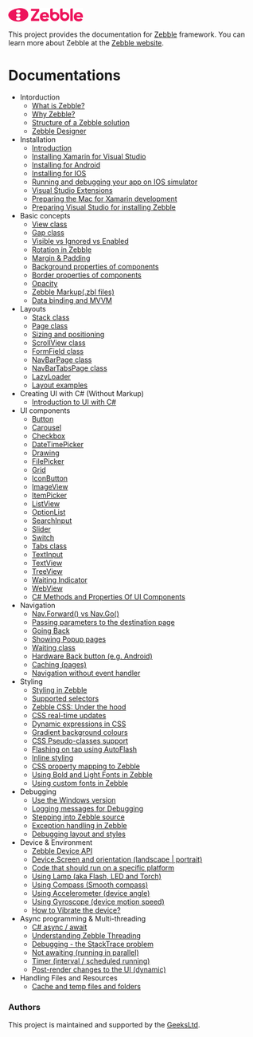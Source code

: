 <img src="assets/zebble-logo.svg" width="150">

This project provides the documentation for [Zebble](https://zebble.net/docs) framework. You can learn more about Zebble at the [Zebble website](https://zebble.net). 

Documentations
============
- Intorduction
  - [What is Zebble?](https://github.com/Geeksltd/Zebble.Docs/blob/master/introduction/what-is-zebble.md)
  - [Why Zebble?](https://github.com/Geeksltd/Zebble.Docs/blob/master/introduction/why-zebble.md)
  - [Structure of a Zebble solution](https://github.com/Geeksltd/Zebble.Docs/blob/master/introduction/structure-of-a-zebble-solution.md)
  - [Zebble Designer](https://github.com/Geeksltd/Zebble.Docs/blob/master/introduction/zebble-designer-uwp.md)
- Installation
  - [Introduction](https://github.com/Geeksltd/Zebble.Docs/blob/master/installation/introduction.md)
  - [Installing Xamarin for Visual Studio](https://github.com/Geeksltd/Zebble.Docs/blob/master/installation/installing-xamarin-for-visual-studio.md)
  - [Installing for Android](https://github.com/Geeksltd/Zebble.Docs/blob/master/installation/installing-for-android.md)
  - [Installing for IOS](https://github.com/Geeksltd/Zebble.Docs/blob/master/installation/installing-for-ios.md)
  - [Running and debugging your app on IOS simulator](https://github.com/Geeksltd/Zebble.Docs/blob/master/installation/running-and-debugging-your-app-on-ios-simulator.md)
  - [Visual Studio Extensions](https://github.com/Geeksltd/Zebble.Docs/blob/master/installation/visual-studio-extensions.md)
  - [Preparing the Mac for Xamarin development](https://github.com/Geeksltd/Zebble.Docs/blob/master/installation/preparing-the-mac-for-xamarin-development.md)
  - [Preparing Visual Studio for installing Zebble](https://github.com/Geeksltd/Zebble.Docs/blob/master/installation/preparing-visual-studio-for-installing-zebble.md)
- Basic concepts
  - [View class](https://github.com/Geeksltd/Zebble.Docs/blob/master/basic-concepts/view-class.md)
  - [Gap class](https://github.com/Geeksltd/Zebble.Docs/blob/master/basic-concepts/gap-class.md)
  - [Visible vs Ignored vs Enabled](https://github.com/Geeksltd/Zebble.Docs/blob/master/basic-concepts/visible-vs-ignored-vs-enabled.md)
  - [Rotation in Zebble](https://github.com/Geeksltd/Zebble.Docs/blob/master/basic-concepts/rotation-in-zebble.md)
  - [Margin & Padding](https://github.com/Geeksltd/Zebble.Docs/blob/master/basic-concepts/margin-padding.md)
  - [Background properties of components](https://github.com/Geeksltd/Zebble.Docs/blob/master/basic-concepts/background-properties-of-components.md)
  - [Border properties of components](https://github.com/Geeksltd/Zebble.Docs/blob/master/basic-concepts/border-properties-of-components.md)
  - [Opacity](https://github.com/Geeksltd/Zebble.Docs/blob/master/basic-concepts/opacity.md)
  - [Zebble Markup(.zbl files)](https://github.com/Geeksltd/Zebble.Docs/blob/master/basic-concepts/zebble-markup-zbl-files.md)
  - [Data binding and MVVM](https://github.com/Geeksltd/Zebble.Docs/blob/master/basic-concepts/data-binding-and-mvvm.md)
- Layouts
  - [Stack class](https://github.com/Geeksltd/Zebble.Docs/blob/master/layouts/stack-class.md)
  - [Page class](https://github.com/Geeksltd/Zebble.Docs/blob/master/layouts/page-class.md)
  - [Sizing and positioning](https://github.com/Geeksltd/Zebble.Docs/blob/master/layouts/sizing-and-positioning.md)
  - [ScrollView class](https://github.com/Geeksltd/Zebble.Docs/blob/master/layouts/scrollview-class.md)
  - [FormField class](https://github.com/Geeksltd/Zebble.Docs/blob/master/layouts/formfield-class.md)
  - [NavBarPage class](https://github.com/Geeksltd/Zebble.Docs/blob/master/layouts/navbarpage-class.md)
  - [NavBarTabsPage class](https://github.com/Geeksltd/Zebble.Docs/blob/master/layouts/navbartabspagettabs-class.md)
  - [LazyLoader](https://github.com/Geeksltd/Zebble.Docs/blob/master/layouts/lazyloader.md)
  - [Layout examples](https://github.com/Geeksltd/Zebble.Docs/blob/master/layouts/layout-examples.md)
- Creating UI with C# (Without Markup)
  - [Introduction to UI with C#](https://github.com/Geeksltd/Zebble.Docs/blob/master/introduction-to-ui-with-c/index.md)
- UI components
  - [Button](ui-components/button.md)
  - [Carousel](https://github.com/Geeksltd/Zebble.Carousel/blob/master/README.md)
  - [Checkbox](https://github.com/Geeksltd/Zebble.checkbox/blob/master/README.md)
  - [DateTimePicker](https://github.com/Geeksltd/Zebble.DateTimePicker/blob/master/README.md)
  - [Drawing](https://github.com/Geeksltd/Zebble.drawing/blob/master/README.md)
  - [FilePicker](https://github.com/Geeksltd/Zebble.filepicker/blob/master/README.md)
  - [Grid](https://github.com/Geeksltd/Zebble.grid/blob/master/README.md)
  - [IconButton](https://github.com/Geeksltd/Zebble.iconbutton/blob/master/README.md)
  - [ImageView](ui-components/imageview.md)
  - [ItemPicker](https://github.com/Geeksltd/Zebble.itempicker/blob/master/README.md)
  - [ListView](https://github.com/Geeksltd/Zebble.listview/blob/master/README.md)
  - [OptionList](https://github.com/Geeksltd/Zebble.optionslist/blob/master/README.md)
  - [SearchInput](https://github.com/Geeksltd/Zebble.searchinput/blob/master/README.md)
  - [Slider](https://github.com/Geeksltd/Zebble.slider/blob/master/README.md)
  - [Switch](https://github.com/Geeksltd/Zebble.switch/blob/master/README.md)
  - [Tabs class](https://github.com/Geeksltd/Zebble.NavBarTabs/blob/master/README.md)
  - [TextInput](ui-components/textinput.md)
  - [TextView](ui-components/textview.md)
  - [TreeView](https://github.com/Geeksltd/Zebble.Docs/blob/master/ui-components/treeview.md)
  - [Waiting Indicator](https://github.com/Geeksltd/Zebble.Docs/blob/master/ui-components/waiting-indicator.md)
  - [WebView](https://github.com/Geeksltd/Zebble.WebView/blob/master/README.md)
  - [C# Methods and Properties Of UI Components](https://github.com/Geeksltd/Zebble.Docs/blob/master/ui-components/c-methods-and-properties-of-ui-components.md)
- Navigation
  - [Nav.Forward() vs Nav.Go()](https://github.com/Geeksltd/Zebble.Docs/blob/master/navigation/navforward-vs-navgo.md)
  - [Passing parameters to the destination page](https://github.com/Geeksltd/Zebble.Docs/blob/master/navigation/passing-parameters-to-the-destination-page.md)
  - [Going Back](https://github.com/Geeksltd/Zebble.Docs/blob/master/navigation/going-back.md)
  - [Showing Popup pages](https://github.com/Geeksltd/Zebble.Docs/blob/master/navigation/showing-popup-pages.md)
  - [Waiting class](https://github.com/Geeksltd/Zebble.Docs/blob/master/navigation/waiting-class.md)
  - [Hardware Back button (e.g. Android)](https://github.com/Geeksltd/Zebble.Docs/blob/master/navigation/hardware-back-button-eg-android.md)
  - [Caching (pages)](https://github.com/Geeksltd/Zebble.Docs/blob/master/navigation/caching-pages.md)
  - [Navigation without event handler](https://github.com/Geeksltd/Zebble.Docs/blob/master/navigation/navigation-without-event-handler.md)
- Styling
  - [Styling in Zebble](https://github.com/Geeksltd/Zebble.Docs/blob/master/styling/styling-in-zebble.md)
  - [Supported selectors](https://github.com/Geeksltd/Zebble.Docs/blob/master/styling/supported-selectors.md)
  - [Zebble CSS: Under the hood](https://github.com/Geeksltd/Zebble.Docs/blob/master/styling/zebble-css-under-the-hood.md)
  - [CSS real-time updates](https://github.com/Geeksltd/Zebble.Docs/blob/master/styling/css-real-time-updates.md)
  - [Dynamic expressions in CSS](https://github.com/Geeksltd/Zebble.Docs/blob/master/styling/dynamic-expressions-in-css.md)
  - [Gradient background colours](https://github.com/Geeksltd/Zebble.Docs/blob/master/styling/gradient-background-colours.md)
  - [CSS Pseudo-classes support](https://github.com/Geeksltd/Zebble.Docs/blob/master/styling/css-pseudo-classes-support.md)
  - [Flashing on tap using AutoFlash](https://github.com/Geeksltd/Zebble.Docs/blob/master/styling/flashing-on-tap-using-autoflash.md)
  - [Inline styling](https://github.com/Geeksltd/Zebble.Docs/blob/master/styling/inline-styling.md)
  - [CSS property mapping to Zebble](https://github.com/Geeksltd/Zebble.Docs/blob/master/styling/css-property-mapping-to-zebble.md)
  - [Using Bold and Light Fonts in Zebble](https://github.com/Geeksltd/Zebble.Docs/blob/master/styling/using-bold-and-light-fonts-in-zebble.md)
  - [Using custom fonts in Zebble](https://github.com/Geeksltd/Zebble.Docs/blob/master/styling/using-custom-fonts-in-zebble.md)
- Debugging
  - [Use the Windows version](https://github.com/Geeksltd/Zebble.Docs/blob/master/debugging/use-the-windows-version.md)
  - [Logging messages for Debugging](https://github.com/Geeksltd/Zebble.Docs/blob/master/debugging/logging-messages-for-debugging.md)
  - [Stepping into Zebble source](https://github.com/Geeksltd/Zebble.Docs/blob/master/debugging/stepping-into-zebble-source.md)
  - [Exception handling in Zebble](https://github.com/Geeksltd/Zebble.Docs/blob/master/debugging/exception-handling-in-zebble.md)
  - [Debugging layout and styles](https://github.com/Geeksltd/Zebble.Docs/blob/master/debugging/debugging-layout-and-styles.md)
- Device & Environment
  - [Zebble Device API](https://github.com/Geeksltd/Zebble.Docs/blob/master/device-environment/zebble-device-api.md)
  - [Device.Screen and orientation (landscape | portrait)](https://github.com/Geeksltd/Zebble.Docs/blob/master/device-environment/devicescreen-and-orientation-landscape-portrait.md)
  - [Code that should run on a specific platform](https://github.com/Geeksltd/Zebble.Docs/blob/master/device-environment/code-that-should-run-on-a-specific-platform.md)
  - [Using Lamp (aka Flash, LED and Torch)](https://github.com/Geeksltd/Zebble.Torch/blob/master/README.md)
  - [Using Compass (Smooth compass)](https://github.com/Geeksltd/Zebble.SmoothCompass/blob/master/README.md)
  - [Using Accelerometer (device angle)](https://github.com/Geeksltd/Zebble.Sensors/blob/master/README.md#accelerometer-device-angle)
  - [Using Gyroscope (device motion speed)](https://github.com/Geeksltd/Zebble.Sensors/blob/master/README.md#gyroscope-device-motion-speed)
  - [How to Vibrate the device?](https://github.com/Geeksltd/Zebble.Vibration/blob/master/README.md)
- Async programming & Multi-threading
  - [C# async / await](https://github.com/Geeksltd/Zebble.Docs/blob/master/async-programming-multi-threading/c-async-await.md)
  - [Understanding Zebble Threading](https://github.com/Geeksltd/Zebble.Docs/blob/master/async-programming-multi-threading/understanding-zebble-threading.md)
  - [Debugging - the StackTrace problem](https://github.com/Geeksltd/Zebble.Docs/blob/master/async-programming-multi-threading/debugging-the-stacktrace-problem.md)
  - [Not awaiting (running in parallel)](https://github.com/Geeksltd/Zebble.Docs/blob/master/async-programming-multi-threading/not-awaiting-running-in-parallel.md)
  - [Timer (interval / scheduled running)](https://github.com/Geeksltd/Zebble.Docs/blob/master/async-programming-multi-threading/timer-interval-scheduled-running.md)
  - [Post-render changes to the UI (dynamic)](https://github.com/Geeksltd/Zebble.Docs/blob/master/async-programming-multi-threading/post-render-changes-to-the-ui-dynamic.md)
- Handling Files and Resources
  - [Cache and temp files and folders](https://github.com/Geeksltd/Zebble.Docs/blob/master/handling-files-and-resources/cache-and-temp-files-and-folders.md)
### Authors
This project is maintained and supported by the [GeeksLtd](https://www.geeks.ltd.uk).
